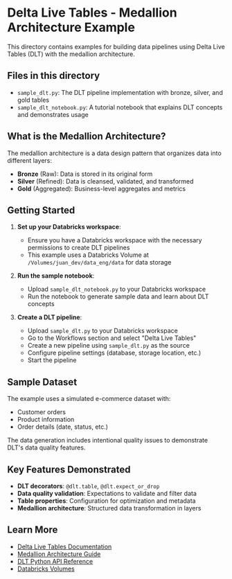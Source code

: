 # Delta Live Tables - Medallion Architecture Example

This directory contains examples for building data pipelines using Delta Live Tables (DLT) with the medallion architecture.

## Files in this directory

- `sample_dlt.py`: The DLT pipeline implementation with bronze, silver, and gold tables
- `sample_dlt_notebook.py`: A tutorial notebook that explains DLT concepts and demonstrates usage

## What is the Medallion Architecture?

The medallion architecture is a data design pattern that organizes data into different layers:

- **Bronze** (Raw): Data is stored in its original form
- **Silver** (Refined): Data is cleansed, validated, and transformed
- **Gold** (Aggregated): Business-level aggregates and metrics

## Getting Started

1. **Set up your Databricks workspace**:
   - Ensure you have a Databricks workspace with the necessary permissions to create DLT pipelines
   - This example uses a Databricks Volume at `/Volumes/juan_dev/data_eng/data` for data storage

2. **Run the sample notebook**:
   - Upload `sample_dlt_notebook.py` to your Databricks workspace
   - Run the notebook to generate sample data and learn about DLT concepts

3. **Create a DLT pipeline**:
   - Upload `sample_dlt.py` to your Databricks workspace
   - Go to the Workflows section and select "Delta Live Tables"
   - Create a new pipeline using `sample_dlt.py` as the source
   - Configure pipeline settings (database, storage location, etc.)
   - Start the pipeline

## Sample Dataset

The example uses a simulated e-commerce dataset with:
- Customer orders
- Product information
- Order details (date, status, etc.)

The data generation includes intentional quality issues to demonstrate DLT's data quality features.

## Key Features Demonstrated

- **DLT decorators**: `@dlt.table`, `@dlt.expect_or_drop`
- **Data quality validation**: Expectations to validate and filter data
- **Table properties**: Configuration for optimization and metadata
- **Medallion architecture**: Structured data transformation in layers

## Learn More

- [Delta Live Tables Documentation](https://docs.databricks.com/delta-live-tables/index.html)
- [Medallion Architecture Guide](https://www.databricks.com/glossary/medallion-architecture)
- [DLT Python API Reference](https://docs.databricks.com/delta-live-tables/python-ref.html)
- [Databricks Volumes](https://docs.databricks.com/en/storage/volumes.html) 